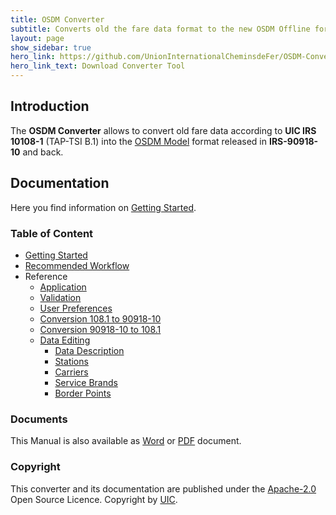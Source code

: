 ```yaml
---
title: OSDM Converter
subtitle: Converts old the fare data format to the new OSDM Offline format
layout: page
show_sidebar: true
hero_link: https://github.com/UnionInternationalCheminsdeFer/OSDM-Converter/releases/latest/
hero_link_text: Download Converter Tool
---
```


## Introduction

The **OSDM Converter** allows to convert old fare data according to **UIC IRS 10108-1**
(TAP-TSI B.1) into the [OSDM Model](https://unioninternationalcheminsdefer.github.io/OSDM//) format released in **IRS-90918-10** and back.

## Documentation

Here you find information on [Getting Started](html/gettingstarted/gettingstarted.html).

### Table of Content

- [Getting Started](html/gettingstarted/gettingstarted.html)
- [Recommended Workflow](html/gettingstarted/recommendedWorkflow.html)
- Reference
  - [Application](html/reference/application.html)
  - [Validation](html/reference/validation.html)
  - [User Preferences](html/reference/userPreferences.html)
  - [Conversion 108.1 to 90918-10](html/reference/conversionl2g.html)
  - [Conversion 90918-10 to 108.1](html/reference/conversiong2l.html)
  - [Data Editing](html/reference/data_editing.html)
    - [Data Description](html/reference/datadescription.html)
    - [Stations](html/reference/data_stationcodes.html)
    - [Carriers](html/reference/data_companycodes.html)
    - [Service Brands](html/reference/data_servicebrandcodes.html)
    - [Border Points](html/reference/data_borderpoints.html)

### Documents

This Manual is also available as [Word](html/gettingstarted/OSDM-Converter-Manual.docx) or
[PDF](html/gettingstarted/OSDM-Converter-Manual.pdf) document.

### Copyright

This converter and its documentation are published under the [Apache-2.0](https://www.apache.org/licenses/LICENSE-2.0.html) Open Source Licence. Copyright by [UIC](https://www.uic.org).
